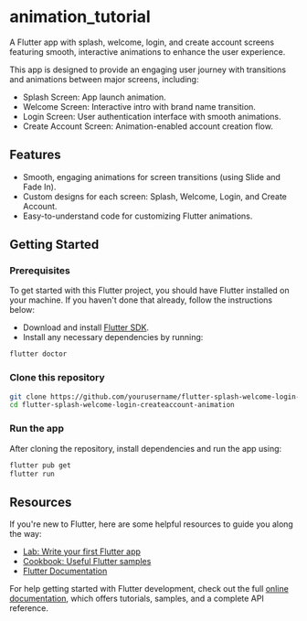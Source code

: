 # animation_tutorial

A Flutter app with splash, welcome, login, and create account screens featuring smooth, interactive animations to enhance the user experience.

This app is designed to provide an engaging user journey with transitions and animations between major screens, including:
- Splash Screen: App launch animation.
- Welcome Screen: Interactive intro with brand name transition.
- Login Screen: User authentication interface with smooth animations.
- Create Account Screen: Animation-enabled account creation flow.

## Features

- Smooth, engaging animations for screen transitions (using Slide and Fade In).
- Custom designs for each screen: Splash, Welcome, Login, and Create Account.
- Easy-to-understand code for customizing Flutter animations.

## Getting Started

### Prerequisites

To get started with this Flutter project, you should have Flutter installed on your machine. If you haven't done that already, follow the instructions below:

- Download and install [Flutter SDK](https://flutter.dev/docs/get-started/install).
- Install any necessary dependencies by running:

```bash
flutter doctor
```

### Clone this repository

```bash
git clone https://github.com/yourusername/flutter-splash-welcome-login-createaccount-animation.git
cd flutter-splash-welcome-login-createaccount-animation
```

### Run the app

After cloning the repository, install dependencies and run the app using:

```bash
flutter pub get
flutter run
```

## Resources

If you're new to Flutter, here are some helpful resources to guide you along the way:

- [Lab: Write your first Flutter app](https://docs.flutter.dev/get-started/codelab)
- [Cookbook: Useful Flutter samples](https://docs.flutter.dev/cookbook)
- [Flutter Documentation](https://docs.flutter.dev/)

For help getting started with Flutter development, check out the full [online documentation](https://docs.flutter.dev/), which offers tutorials, samples, and a complete API reference.
